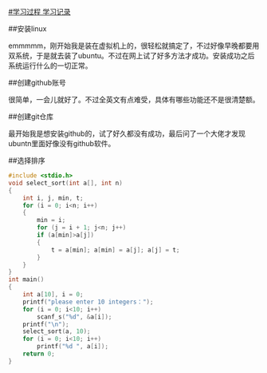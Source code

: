 [#学习过程 学习记录](计算机1806莫少聪)

##安装linux

emmmmm，刚开始我是装在虚拟机上的，很轻松就搞定了，不过好像早晚都要用双系统，于是就去装了ubuntu。不过在网上试了好多方法才成功。安装成功之后系统运行什么的一切正常。

##创建github账号

很简单，一会儿就好了。不过全英文有点难受，具体有哪些功能还不是很清楚额。

##创建git仓库

最开始我是想安装github的，试了好久都没有成功，最后问了一个大佬才发现ubuntn里面好像没有github软件。

##选择排序

```c
#include <stdio.h>
void select_sort(int a[], int n)
{
	int i, j, min, t;
	for (i = 0; i<n; i++)
	{
		min = i;
		for (j = i + 1; j<n; j++)
		if (a[min]>a[j])
		{
			t = a[min]; a[min] = a[j]; a[j] = t;
		}
	}
}
int main()
{
	int a[10], i = 0;
	printf("please enter 10 integers：");
	for (i = 0; i<10; i++)
		scanf_s("%d", &a[i]);
	printf("\n");
	select_sort(a, 10);
	for (i = 0; i<10; i++)
		printf("%d ", a[i]);
	return 0;
}
```

